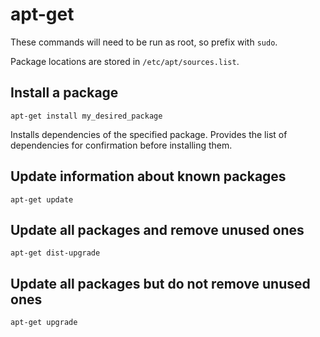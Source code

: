 # apt-get

These commands will need to be run as root, so prefix with `sudo`.

Package locations are stored in `/etc/apt/sources.list`.


## Install a package

	apt-get install my_desired_package

Installs dependencies of the specified package.
Provides the list of dependencies for confirmation before installing
them.


## Update information about known packages

	apt-get update


## Update all packages and remove unused ones

	apt-get dist-upgrade


## Update all packages but do not remove unused ones

	apt-get upgrade
